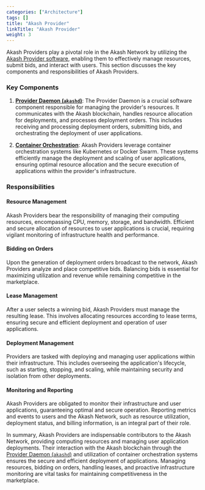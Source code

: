 ```yaml
---
categories: ["Architecture"]
tags: []
title: "Akash Provider"
linkTitle: "Akash Provider"
weight: 3
---
```


Akash Providers play a pivotal role in the Akash Network by utilizing the [Akash Provider software](https://github.com/akash-network/provider), enabling them to effectively manage resources, submit bids, and interact with users. This section discusses the key components and responsibilities of Akash Providers.

### Key Components

1. **[Provider Daemon (`akashd`)][akashd]**: The Provider Daemon is a crucial software component responsible for managing the provider's resources. It communicates with the Akash blockchain, handles resource allocation for deployments, and processes deployment orders. This includes receiving and processing deployment orders, submitting bids, and orchestrating the deployment of user applications.

2. [**Container Orchestration**][kubernetes]: Akash Providers leverage container orchestration systems like Kubernetes or Docker Swarm. These systems efficiently manage the deployment and scaling of user applications, ensuring optimal resource allocation and the secure execution of applications within the provider's infrastructure.

### Responsibilities

#### Resource Management

Akash Providers bear the responsibility of managing their computing resources, encompassing CPU, memory, storage, and bandwidth. Efficient and secure allocation of resources to user applications is crucial, requiring vigilant monitoring of infrastructure health and performance.

#### Bidding on Orders

Upon the generation of deployment orders broadcast to the network, Akash Providers analyze and place competitive bids. Balancing bids is essential for maximizing utilization and revenue while remaining competitive in the marketplace.

#### Lease Management

After a user selects a winning bid, Akash Providers must manage the resulting lease. This involves allocating resources according to lease terms, ensuring secure and efficient deployment and operation of user applications.

#### Deployment Management

Providers are tasked with deploying and managing user applications within their infrastructure. This includes overseeing the application's lifecycle, such as starting, stopping, and scaling, while maintaining security and isolation from other deployments.

#### Monitoring and Reporting

Akash Providers are obligated to monitor their infrastructure and user applications, guaranteeing optimal and secure operation. Reporting metrics and events to users and the Akash Network, such as resource utilization, deployment status, and billing information, is an integral part of their role.

In summary, Akash Providers are indispensable contributors to the Akash Network, providing computing resources and managing user application deployments. Their interaction with the Akash blockchain through the [Provider Daemon (`akashd`)][akashd] and utilization of container orchestration systems ensures the secure and efficient deployment of applications. Managing resources, bidding on orders, handling leases, and proactive infrastructure monitoring are vital tasks for maintaining competitiveness in the marketplace.

[kubernetes]: /docs/architecture/containers-and-kubernetes/
[akash-providers]: https://github.com/akash-network/provider
[akashd]: https://github.com/akash-network/provider
